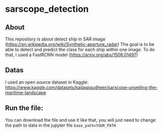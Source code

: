 # sarscope_detection


## About

This repository is about detect ship in SAR image (https://en.wikipedia.org/wiki/Synthetic-aperture_radar)
The goal is to be able to detect and predict the class for each ship within one image. To do that, I used a FastRCNN model (https://arxiv.org/abs/1506.01497)

## Datas
I used an open source dataset in Kaggle: https://www.kaggle.com/datasets/kailaspsudheer/sarscope-unveiling-the-maritime-landscape

## Run the file:

You can download the file and use it like that, you will just need to change the path to data in the jupyter file
```base_path=YOUR_PATH```